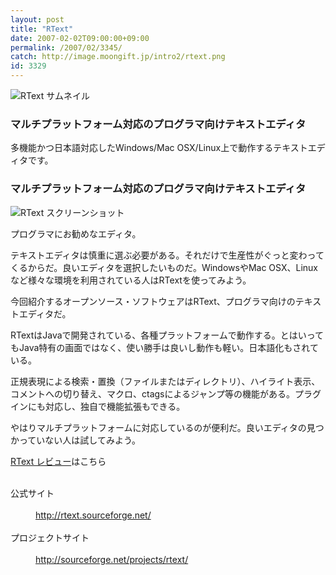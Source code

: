 ```yaml
---
layout: post
title: "RText"
date: 2007-02-02T09:00:00+09:00
permalink: /2007/02/3345/
catch: http://image.moongift.jp/intro2/rtext.png
id: 3329
---
```

 ![RText サムネイル](http://image.moongift.jp/intro2/rtext.t.png "RText サムネイル")
  

### マルチプラットフォーム対応のプログラマ向けテキストエディタ
  
多機能かつ日本語対応したWindows/Mac OSX/Linux上で動作するテキストエディタです。  
<!--more-->  

### マルチプラットフォーム対応のプログラマ向けテキストエディタ
  

![RText スクリーンショット](http://image.moongift.jp/intro2/rtext.png "RText スクリーンショット")

  

プログラマにお勧めなエディタ。

  

テキストエディタは慎重に選ぶ必要がある。それだけで生産性がぐっと変わってくるからだ。良いエディタを選択したいものだ。WindowsやMac OSX、Linuxなど様々な環境を利用されている人はRTextを使ってみよう。

  

今回紹介するオープンソース・ソフトウェアはRText、プログラマ向けのテキストエディタだ。

  

RTextはJavaで開発されている、各種プラットフォームで動作する。とはいってもJava特有の画面ではなく、使い勝手は良いし動作も軽い。日本語化もされている。

  

正規表現による検索・置換（ファイルまたはディレクトリ）、ハイライト表示、コメントへの切り替え、マクロ、ctagsによるジャンプ等の機能がある。プラグインにも対応し、独自で機能拡張もできる。

  

やはりマルチプラットフォームに対応しているのが便利だ。良いエディタの見つかっていない人は試してみよう。

  

[RText レビュー](http://oss.moongift.jp/review/i-3346.html)はこちら

  
<dl>
<br><dt>公式サイト</dt>
<br><dd><a href="http://rtext.sourceforge.net/" target="_blank">http://rtext.sourceforge.net/</a></dd>
<br><dt>プロジェクトサイト</dt>
<br><dd><a href="http://sourceforge.net/projects/rtext/" target="_blank">http://sourceforge.net/projects/rtext/</a></dd>
<br>
</dl>